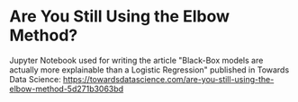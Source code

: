 # Are You Still Using the Elbow Method?

Jupyter Notebook used for writing the article "Black-Box models are actually more explainable than a Logistic Regression" published in Towards Data Science: https://towardsdatascience.com/are-you-still-using-the-elbow-method-5d271b3063bd
